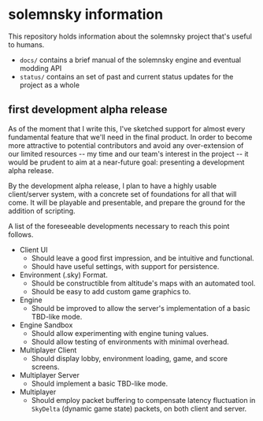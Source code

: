 # solemnsky information

This repository holds information about the solemnsky project that's useful to humans.

 * `docs/` contains a brief manual of the solemnsky engine and eventual modding API
 * `status/` contains an set of past and current status updates for the project as a whole

## first development alpha release

As of the moment that I write this, I've sketched support for almost every fundamental feature that we'll need in the final product. In order to become more attractive to potential contributors and avoid any over-extension of our limited resources -- my time and our team's interest in the project -- it would be prudent to aim at a near-future goal: presenting a development alpha release.

By the development alpha release, I plan to have a highly usable client/server system, with a concrete set of foundations for all that will come. It will be playable and presentable, and prepare the ground for the addition of scripting.

A list of the foreseeable developments necessary to reach this point follows.

* Client UI 
  * Should leave a good first impression, and be intuitive and functional. 
  * Should have useful settings, with support for persistence.
* Environment (.sky) Format. 
  * Should be constructible from altitude's maps with an automated tool. 
  * Should be easy to add custom game graphics to.
* Engine 
  * Should be improved to allow the server's implementation of a basic TBD-like mode.
* Engine Sandbox 
  * Should allow experimenting with engine tuning values. 
  * Should allow testing of environments with minimal overhead.
* Multiplayer Client 
  * Should display lobby, environment loading, game, and score screens.
* Multiplayer Server 
  * Should implement a basic TBD-like mode.
* Multiplayer 
  * Should employ packet buffering to compensate latency fluctuation in `SkyDelta` (dynamic game state) packets, on both client and server.

